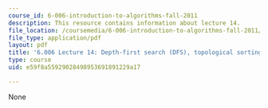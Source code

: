 ```yaml
---
course_id: 6-006-introduction-to-algorithms-fall-2011
description: This resource contains information about lecture 14.
file_location: /coursemedia/6-006-introduction-to-algorithms-fall-2011/e59f8a55929028498953691891229a17_MIT6_006F11_lec14.pdf
file_type: application/pdf
layout: pdf
title: '6.006 Lecture 14: Depth-first search (DFS), topological sorting'
type: course
uid: e59f8a55929028498953691891229a17

---
```

None